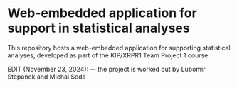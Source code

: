 # Web-embedded application for support in statistical analyses

This repository hosts a web-embedded application for supporting statistical analyses, developed as part of the KIP/XRPR1 Team Project 1 course.

EDIT (November 23, 2024):
-- the project is worked out by Lubomir Stepanek and Michal Seda
